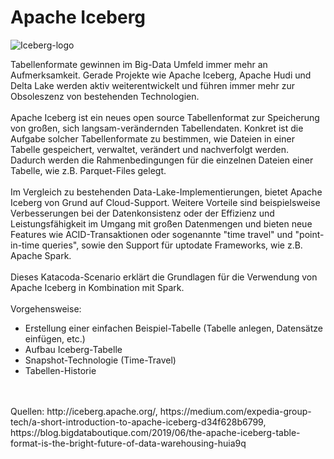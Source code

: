 # Apache Iceberg
![Iceberg-logo](https://user-images.githubusercontent.com/63715581/143933082-92a4b82d-6629-46c5-97ea-c767a12a6000.png)

Tabellenformate gewinnen im Big-Data Umfeld immer mehr an Aufmerksamkeit. Gerade Projekte wie Apache Iceberg, Apache Hudi und Delta Lake werden aktiv weiterentwickelt und führen immer mehr zur Obsoleszenz von bestehenden Technologien. 
<br>
<br>
Apache Iceberg ist ein neues open source Tabellenformat zur Speicherung von großen, sich langsam-verändernden Tabellendaten. 
Konkret ist die Aufgabe solcher Tabellenformate zu bestimmen, wie Dateien in einer Tabelle gespeichert, verwaltet, verändert und nachverfolgt werden. Dadurch werden die Rahmenbedingungen für die einzelnen Dateien einer Tabelle, wie z.B. Parquet-Files gelegt.
<br>
<br>
Im Vergleich zu bestehenden Data-Lake-Implementierungen, bietet Apache Iceberg von Grund auf Cloud-Support. Weitere Vorteile sind beispielsweise Verbesserungen bei der Datenkonsistenz oder der Effizienz und Leistungsfähigkeit im Umgang mit großen Datenmengen und bieten neue Features wie ACID-Transaktionen oder sogenannte "time travel" und "point-in-time queries", sowie den Support für uptodate Frameworks, wie z.B. Apache Spark. 
<br>
<br>
Dieses Katacoda-Scenario erklärt die Grundlagen für die Verwendung von Apache Iceberg in Kombination mit Spark. 
<br>
<br>
Vorgehensweise:
- Erstellung einer einfachen Beispiel-Tabelle (Tabelle anlegen, Datensätze einfügen, etc.)
- Aufbau Iceberg-Tabelle
- Snapshot-Technologie (Time-Travel)
- Tabellen-Historie
<br>
<br>
Quellen: http://iceberg.apache.org/, https://medium.com/expedia-group-tech/a-short-introduction-to-apache-iceberg-d34f628b6799, https://blog.bigdataboutique.com/2019/06/the-apache-iceberg-table-format-is-the-bright-future-of-data-warehousing-huia9q

